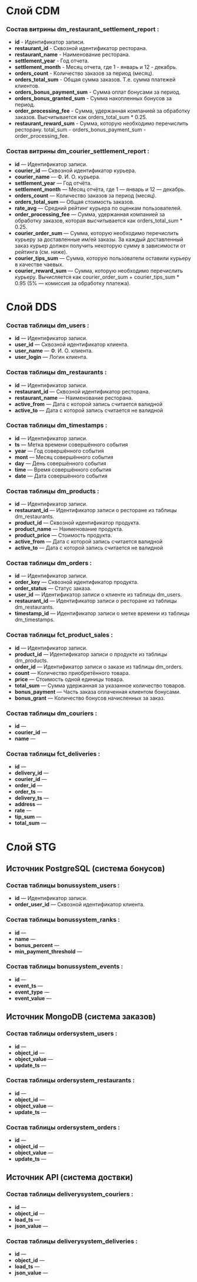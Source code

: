 #  Слой CDM

### Состав витрины dm_restaurant_settlement_report :
- **id**                        - Идентификатор записи.
- **restaurant_id**             - Сквозной идентификатор ресторана.
- **restaurant_name**           - Наименование ресторана.
- **settlement_year**           - Год отчета.
- **settlement_month**          - Месяц отчета, где 1 - январь и 12 - декабрь.
- **orders_count**              - Количество заказов за период (месяц).
- **orders_total_sum**          - Общая сумма заказов. Т.е. сумма платежей клиентов.
- **orders_bonus_payment_sum**  - Сумма оплат бонусами за период.
- **orders_bonus_granted_sum**  - Сумма накопленных бонусов за период.
- **order_processing_fee**      - Сумма, удержанная компанией за обработку заказов. Высчитывается как orders_total_sum * 0.25.
- **restaurant_reward_sum**     - Сумма, которую необходимо перечислить ресторану. total_sum - orders_bonus_payment_sum - order_processing_fee.



### Состав витрины dm_courier_settlement_report :
- **id** 						— Идентификатор записи.
- **courier_id** 				— Сквозной идентификатор курьера.
- **courier_name** 				— Ф. И. О. курьера.
- **settlement_year** 			— Год отчёта.
- **settlement_month** 			— Месяц отчёта, где 1 — январь и 12 — декабрь.
- **orders_count** 				— Количество заказов за период (месяц).
- **orders_total_sum** 			— Общая стоимость заказов.
- **rate_avg** 					— Средний рейтинг курьера по оценкам пользователей.
- **order_processing_fee** 		— Сумма, удержанная компанией за обработку заказов, которая высчитывается как orders_total_sum * 0.25.
- **courier_order_sum** 		— Сумма, которую необходимо перечислить курьеру за доставленные им/ей заказы. За каждый доставленный заказ курьер должен получить некоторую сумму в зависимости от рейтинга (см. ниже).
- **courier_tips_sum** 			— Сумма, которую пользователи оставили курьеру в качестве чаевых.
- **courier_reward_sum** 		— Сумма, которую необходимо перечислить курьеру. Вычисляется как courier_order_sum + courier_tips_sum * 0.95 (5% — комиссия за обработку платежа).


# Слой DDS

### Состав таблицы dm_users :
- **id** 				— Идентификатор записи.
- **user_id** 			— Сквозной идентификатор клиента.
- **user_name** 		— Ф. И. О. клиента.
- **user_login** 		— Логин клиента.

### Состав таблицы dm_restaurants :
- **id** 				— Идентификатор записи.
- **restaurant_id** 	— Сквозной идентификатор ресторана.
- **restaurant_name** 	— Наименование ресторана.
- **active_from** 		— Дата с которой запись считается валидной
- **active_to** 		— Дата с которой запись считается не валидной

### Состав таблицы dm_timestamps :
- **id** 				— Идентификатор записи. 
- **ts** 				— Метка времени совершённого события
- **year** 				— Год совершённого события
- **mont** 				— Месяц совершённого события
- **day** 				— День совершённого события
- **time** 				— Время совершённого события
- **date** 				— Дата совершённого события



### Состав таблицы dm_products :
- **id** 				— Идентификатор записи.
- **restaurant_id** 	— Идентификатор записи о ресторане из таблицы dm_restaurants.
- **product_id** 		— Сквозной идентификатор продукта.
- **product_name** 		— Наименование продукта.
- **product_price** 	— Стоимость продукта.
- **active_from** 		— Дата с которой запись считается валидной
- **active_to** 		— Дата с которой запись считается не валидной

### Состав таблицы dm_orders :
- **id** 				— Идентификатор записи.
- **order_key** 		— Сквозной идентификатор продукта.
- **order_status** 		— Статус заказа.
- **user_id** 			— Идентификатор записи о клиенте из таблицы dm_users.
- **restaurant_id** 	— Идентификатор записи о ресторане из таблицы dm_restaurants.
- **timestamp_id** 		— Идентификатор записи о метке времени из таблицы dm_timestamps.



### Состав таблицы fct_product_sales :
- **id** 				— Идентификатор записи.
- **product_id**		— Идентификатор записи о продукте из таблицы dm_products.
- **order_id**			— Идентификатор записи о заказе из таблицы dm_orders.
- **count**				— Количество приобретённого товара.
- **price**				— Стоимость одной единицы товара.
- **total_sum**			— Сумма удержанная за указанное количество товаров.
- **bonus_payment**		— Часть заказа оплаченная клиентом бонусами.
- **bonus_grant**		— Количество бонусов начисленных за заказ.

### Состав таблицы dm_couriers :
- **id**		    	—
- **courier_id**		—
- **name**			    —

### Состав таблицы fct_deliveries :
- **id**			    —
- **delivery_id**		—
- **courier_id**		—
- **order_id**			—
- **order_ts**			—
- **delivery_ts**		—
- **address**			—
- **rate**		    	—
- **tip_sum**			—
- **total_sum**			—



# Слой STG

## Источник PostgreSQL (система бонусов)

### Состав таблицы bonussystem_users :
- **id** 				    — Идентификатор записи.
- **order_user_id**		    — Сквозной идентификатор клиента.

### Состав таблицы bonussystem_ranks :
- **id**					— 
- **name**					— 
- **bonus_percent**			— 
- **min_payment_threshold**	— 

### Состав таблицы bonussystem_events :
- **id**					— 
- **event_ts**				— 
- **event_type**			— 
- **event_value**			— 

## Источник MongoDB (система заказов)

### Состав таблицы ordersystem_users :
- **id**					— 
- **object_id**				— 
- **object_value**			— 
- **update_ts**				— 

### Состав таблицы ordersystem_restaurants :
- **id**					— 
- **object_id**				— 
- **object_value**			— 
- **update_ts**				— 

### Состав таблицы ordersystem_orders :
- **id**					— 
- **object_id**				— 
- **object_value**			— 
- **update_ts**				— 

## Источник API (система доствки)

### Состав таблицы deliverysystem_couriers :
- **id**			    	— 
- **object_id**  			— 
- **load_ts**				— 
- **json_value**			— 

### Состав таблицы deliverysystem_deliveries :
- **id**					— 
- **object_id**				— 
- **load_ts**				— 
- **json_value**			— 
